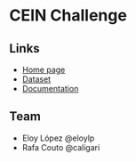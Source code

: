 # CEIN Challenge

## Links

- [Home page](http://hackathon-cein.com)
- [Dataset](http://hackathon-cein.com/go.html)
- [Documentation](https://lab.promotiongo.com/cein/datasource/wikis/home)

## Team

- Eloy López @eloylp
- Rafa Couto @caligari
